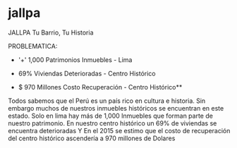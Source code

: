 # jallpa
JALLPA
Tu Barrio, Tu Historia

PROBLEMATICA:

+ '+' 1,000  Patrimonios Inmuebles - Lima

+ 69% Viviendas Deterioradas - Centro Histórico

+ $ 970 Millones Costo Recuperación - Centro Histórico**

Todos sabemos que el Perú es un país rico en cultura e historia.
Sin embargo muchos de nuestros inmuebles históricos se encuentran en este estado.
Solo en lima hay más de 1,000 Inmuebles que forman parte de nuestro patrimonio.
En nuestro centro histórico un 69% de viviendas se encuentra deterioradas
Y En el 2015 se estimo que el costo de recuperación del centro histórico ascendería a 970 millones de Dolares

